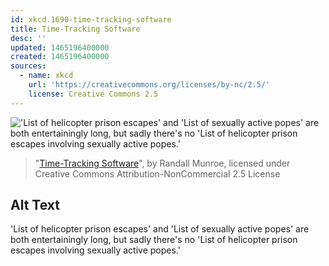 ```yaml
---
id: xkcd.1690-time-tracking-software
title: Time-Tracking Software
desc: ''
updated: 1465196400000
created: 1465196400000
sources:
  - name: xkcd
    url: 'https://creativecommons.org/licenses/by-nc/2.5/'
    license: Creative Commons 2.5
---
```

!['List of helicopter prison escapes' and 'List of sexually active popes' are both entertainingly long, but sadly there's no 'List of helicopter prison escapes involving sexually active popes.'](https://imgs.xkcd.com/comics/time_tracking_software.png)
> "[Time-Tracking Software](https://xkcd.com/1690/)", by Randall Munroe, licensed under Creative Commons Attribution-NonCommercial 2.5 License

## Alt Text
'List of helicopter prison escapes' and 'List of sexually active popes' are both entertainingly long, but sadly there's no 'List of helicopter prison escapes involving sexually active popes.'
